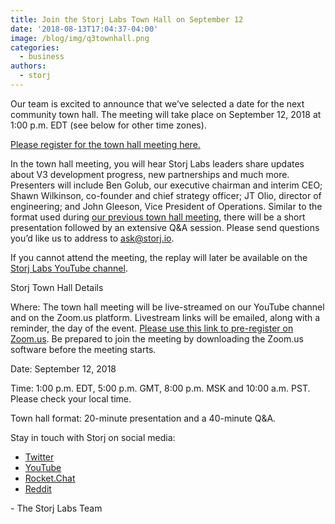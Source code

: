 ```yaml
---
title: Join the Storj Labs Town Hall on September 12
date: '2018-08-13T17:04:37-04:00'
image: /blog/img/q3townhall.png
categories:
  - business
authors:
  - storj
---
```

Our team is excited to announce that we’ve selected a date for the next community town hall. The meeting will take place on September 12, 2018 at 1:00 p.m. EDT (see below for other time zones).

[Please register for the town hall meeting here.](https://zoom.us/webinar/register/WN_EXdIAwmJQySCLLBIoJiOAA)

<!--more-->

In the town hall meeting, you will hear Storj Labs leaders share updates about V3 development progress, new partnerships and much more. Presenters will include Ben Golub, our executive chairman and interim CEO; Shawn Wilkinson, co-founder and chief strategy officer; JT Olio, director of engineering; and John Gleeson, Vice President of Operations. Similar to the format used during [our previous town hall meeting](https://storj.io/blog/2018/06/quarterly-update-storj-town-hall-3/), there will be a short presentation followed by an extensive Q&A session. Please send questions you’d like us to address to [ask@storj.io](ask@storj.io).

If you cannot attend the meeting, the replay will later be available on the [Storj Labs YouTube channel](https://www.youtube.com/channel/UC-cTEqWwZV5Rl-h0RZsp2Qw?view_as=subscriber).

Storj Town Hall Details

Where: The town hall meeting will be live-streamed on our YouTube channel and on the Zoom.us platform. Livestream links will be emailed, along with a reminder, the day of the event. [Please use this link to pre-register on Zoom.us](https://zoom.us/webinar/register/WN_EXdIAwmJQySCLLBIoJiOAA). Be prepared to join the meeting by downloading the Zoom.us software before the meeting starts.

Date: September 12, 2018

Time: 1:00 p.m. EDT, 5:00 p.m. GMT, 8:00 p.m. MSK and 10:00 a.m. PST. Please check your local time.

Town hall format: 20-minute presentation and a 40-minute Q&A. 

Stay in touch with Storj on social media:

* [Twitter](https://twitter.com/storjproject)
* [YouTube](https://www.youtube.com/channel/UC-cTEqWwZV5Rl-h0RZsp2Qw)
* [Rocket.Chat](https://community.storj.io/home)
* [Reddit](https://www.reddit.com/r/storj/)

\- The Storj Labs Team
